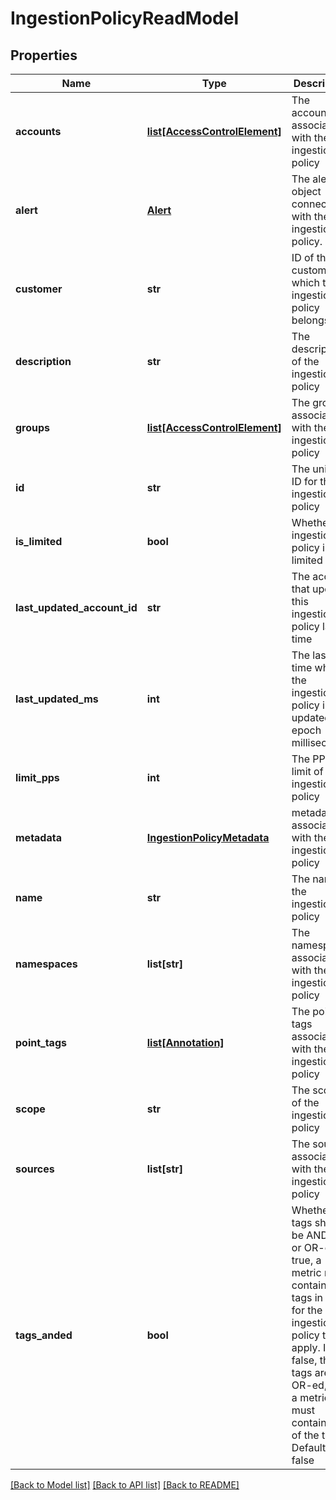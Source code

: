 # IngestionPolicyReadModel

## Properties
Name | Type | Description | Notes
------------ | ------------- | ------------- | -------------
**accounts** | [**list[AccessControlElement]**](AccessControlElement.md) | The accounts associated with the ingestion policy | [optional] 
**alert** | [**Alert**](Alert.md) | The alert object connected with the ingestion policy. | [optional] 
**customer** | **str** | ID of the customer to which the ingestion policy belongs | [optional] 
**description** | **str** | The description of the ingestion policy | [optional] 
**groups** | [**list[AccessControlElement]**](AccessControlElement.md) | The groups associated with the ingestion policy | [optional] 
**id** | **str** | The unique ID for the ingestion policy | [optional] 
**is_limited** | **bool** | Whether the ingestion policy is limited | [optional] 
**last_updated_account_id** | **str** | The account that updated this ingestion policy last time | [optional] 
**last_updated_ms** | **int** | The last time when the ingestion policy is updated, in epoch milliseconds | [optional] 
**limit_pps** | **int** | The PPS limit of the ingestion policy | [optional] 
**metadata** | [**IngestionPolicyMetadata**](IngestionPolicyMetadata.md) | metadata associated with the ingestion policy | [optional] 
**name** | **str** | The name of the ingestion policy | [optional] 
**namespaces** | **list[str]** | The namespaces associated with the ingestion policy | [optional] 
**point_tags** | [**list[Annotation]**](Annotation.md) | The point tags associated with the ingestion policy | [optional] 
**scope** | **str** | The scope of the ingestion policy | [optional] 
**sources** | **list[str]** | The sources associated with the ingestion policy | [optional] 
**tags_anded** | **bool** | Whether tags should be AND-ed or OR-ed.If true, a metric must contain all tags in order for the ingestion policy to apply. If false, the tags are OR-ed, and a metric must contain one of the tags. Default: false | [optional] 

[[Back to Model list]](../README.md#documentation-for-models) [[Back to API list]](../README.md#documentation-for-api-endpoints) [[Back to README]](../README.md)


